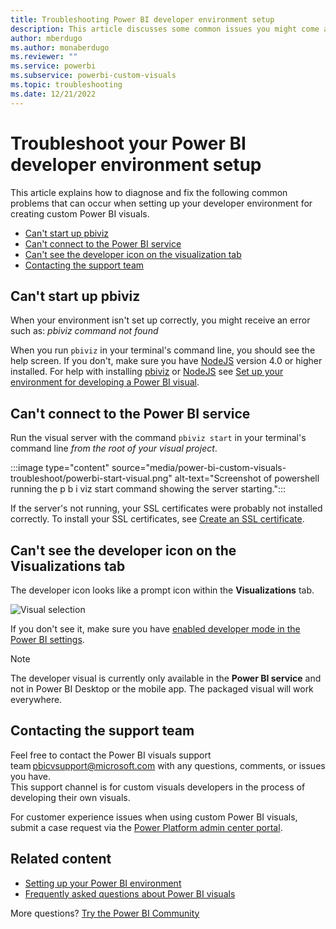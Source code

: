 ```yaml
---
title: Troubleshooting Power BI developer environment setup
description: This article discusses some common issues you might come across when developing or creating a custom Power BI visual.
author: mberdugo
ms.author: monaberdugo
ms.reviewer: ""
ms.service: powerbi
ms.subservice: powerbi-custom-visuals
ms.topic: troubleshooting
ms.date: 12/21/2022
---
```


# Troubleshoot your Power BI developer environment setup

This article explains how to diagnose and fix the following common problems that can occur when setting up your developer environment for creating custom Power BI visuals.

* [Can't start up pbiviz](#cant-start-up-pbiviz)
* [Can't connect to the Power BI service](#cant-connect-to-the-power-bi-service)
* [Can't see the developer icon on the visualization tab](#cant-see-the-developer-icon-on-the-visualizations-tab)
* [Contacting the support team](#contacting-the-support-team)

## Can't start up pbiviz

When your environment isn't set up correctly, you might receive an error such as: *pbiviz command not found*

When you run `pbiviz` in your terminal's command line, you should see the help screen. If you don't, make sure you have [NodeJS](environment-setup.md#install-nodejs) version 4.0 or higher installed.
For help with installing [pbiviz](environment-setup.md#install-pbiviz) or [NodeJS](environment-setup.md#install-nodejs) see [Set up your environment for developing a Power BI visual](environment-setup.md).

## Can't connect to the Power BI service

Run the visual server with the command `pbiviz start` in your terminal's command line *from the root of your visual project*.

:::image type="content" source="media/power-bi-custom-visuals-troubleshoot/powerbi-start-visual.png" alt-text="Screenshot of powershell running the p b i viz start command showing the server starting.":::

If the server's not running, your SSL certificates were probably not installed correctly. To install your SSL certificates, see [Create an SSL certificate](create-ssl-certificate.md).

## Can't see the developer icon on the Visualizations tab

The developer icon looks like a prompt icon within the **Visualizations** tab.

![Visual selection](media/power-bi-custom-visuals-troubleshoot/powerbi-developer-visual-selection.png)

If you don't see it, make sure you have [enabled developer mode in the Power BI settings](environment-setup.md#set-up-power-bi-service-for-developing-a-visual).

> [!NOTE]
> The developer visual is currently only available in the **Power BI service** and not in Power BI Desktop or the mobile app. The packaged visual will work everywhere.

## Contacting the support team

Feel free to contact the Power BI visuals support team <pbicvsupport@microsoft.com> with any questions, comments, or issues you have.  
This support channel is for custom visuals developers in the process of developing their own visuals.

For customer experience issues when using custom Power BI visuals, submit a case request via the [Power Platform admin center portal](https://admin.powerplatform.microsoft.com/newsupportticket/powerbipro).

## Related content

* [Setting up your Power BI environment](environment-setup.md)
* [Frequently asked questions about Power BI visuals](power-bi-custom-visuals-faq.yml)

More questions? [Try the Power BI Community](https://community.powerbi.com/)  
